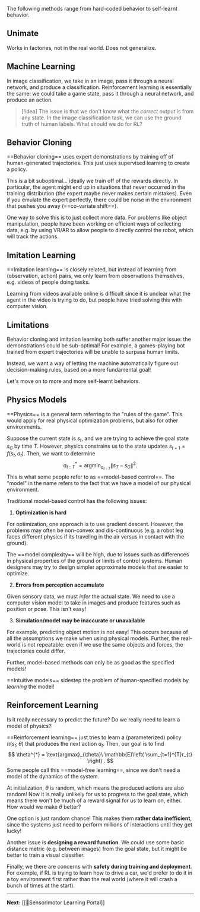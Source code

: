 The following methods range from hard-coded behavior to self-learnt behavior.

## Unimate

Works in factories, not in the real world. Does not generalize.

## Machine Learning

In image classification, we take in an image, pass it through a neural network, and produce a classification. Reinforcement learning is essentially the same: we could take a game state, pass it through a neural network, and produce an action. 

> [!idea]
> The issue is that we don't know what the *correct* output is from any state. In the image classification task, we can use the ground truth of human labels. What should we do for RL?

## Behavior Cloning

==Behavior cloning== uses expert demonstrations by training off of human-generated trajectories. This just uses supervised learning to create a policy.

This is a bit suboptimal... ideally we train off of the rewards directly. In particular, the agent might end up in situations that never occurred in the training distribution (the expert maybe never makes certain mistakes). Even if you emulate the expert perfectly, there could be noise in the environment that pushes you away (==co-variate shift==).

One way to solve this is to just collect more data. For problems like object manipulation, people have been working on efficient ways of collecting data, e.g. by using VR/AR to allow people to directly control the robot, which will track the actions.

## Imitation Learning

==Imitation learning== is closely related, but instead of learning from (observation, action) pairs, we only learn from observations themselves, e.g. videos of people doing tasks.

Learning from videos available online is difficult since it is unclear what the agent in the video is trying to do, but people have tried solving this with computer vision.

## Limitations

Behavior cloning and imitation learning both suffer another major issue: the demonstrations could be sub-optimal! For example, a games-playing bot trained from expert trajectories will be unable to surpass human limits.

Instead, we want a way of letting the machine automatically figure out decision-making rules, based on a more fundamental goal!

Let's move on to more and more self-learnt behaviors.

## Physics Models

==Physics== is a general term referring to the "rules of the game". This would apply for real physical optimization problems, but also for other environments. 

Suppose the current state is $s_{t}$, and we are trying to achieve the goal state $s_{G}$ by time $T$. However, physics constrains us to the state updates $s_{t+1}=f(s_{t},a_{t})$. Then, we want to determine
$$
a^{*}_{t:T}=\text{argmin}_{a_{t:T}}\| s_{T}-s_{G} \|^{2}. 
$$
This is what some people refer to as ==model-based control==. The "model" in the name refers to the fact that we have a model of our physical environment.

Traditional model-based control has the following issues:

1. **Optimization is hard**

For optimization, one approach is to use gradient descent. However, the problems may often be non-convex and dis-continuous (e.g. a robot leg faces different physics if its traveling in the air versus in contact with the ground).

The ==model complexity== will be high, due to issues such as differences in physical properties of the ground or limits of control systems. Human designers may try to design simpler approximate models that are easier to optimize.

2. **Errors from perception accumulate**

Given sensory data, we must *infer* the actual state. We need to use a computer vision model to take in images and produce features such as position or pose. This isn't easy!

3. **Simulation/model may be inaccurate or unavailable**

For example, predicting object motion is not easy! This occurs because of all the assumptions we make when using physical models. Further, the real-world is not repeatable: even if we use the same objects and forces, the trajectories could differ.

Further, model-based methods can only be as good as the specified models!

==Intuitive models== sidestep the problem of human-specified models by *learning* the model!

## Reinforcement Learning

Is it really necessary to predict the future? Do we really need to learn a model of physics?

==Reinforcement learning== just tries to learn a (parameterized) policy $\pi(s_{t};\theta)$ that produces the next action $a_{t}$. Then, our goal is to find
$$
\theta^{*} = \text{argmax}_{\theta}\ \mathbb{E}\left( \sum_{t=1}^{T}r_{t} \right) .
$$
Some people call this ==model-free learning==, since we don't need a model of the dynamics of the system.

At initialization, $\theta$ is random, which means the produced actions are also random! Now it is really unlikely for us to progress to the goal state, which means there won't be much of a reward signal for us to learn on, either. How would we make $\theta$ better?

One option is just random chance! This makes them **rather data inefficient**, since the systems just need to perform millions of interactions until they get lucky!

Another issue is **designing a reward function**. We could use some basic distance metric (e.g. between images) from the goal state, but it might be better to train a visual classifier.

Finally, we there are concerns with **safety during training and deployment**. For example, if RL is trying to learn how to drive a car, we'd prefer to do it in a toy environment first rather than the real world (where it will crash a bunch of times at the start).

---

**Next:** [[🦾Sensorimotor Learning Portal]]

